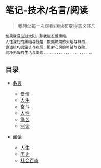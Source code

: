 # 笔记-技术/名言/阅读

>我想让每一次观看/阅读都变得意义非凡

	如果我没见过太阳，那我能忍受黑暗。
	人性深处的黑暗与残酷，熊熊燃烧的火焰与鲜血，
	诡谲精巧的设计与布局，照射心灵的希望与救赎，
	纯净无暇的生活与爱恋，...................。


## 目录

*   [名言](chapters/02mingyan.md)

	*   [爱情](chapters/02mingyan.md/#爱情)
	*   [人生](chapters/02mingyan.md/#人生)
	*   [奋斗](chapters/02mingyan.md/#奋斗)
	*   [人性](chapters/02mingyan.md/#人性)
	*   [痛苦](chapters/02mingyan.md/#痛苦)
	*   [阅读](chapters/02mingyan.md/#阅读)

*   [阅读](chapters/03read.md)
	*    [人生](chapters/03read.md/#人生)
	*    [历史](chapters/03read.md/#历史)
	*    [社会百态](chapters/03read.md/#社会百态)
